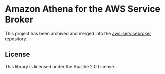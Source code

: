 # Amazon Athena for the AWS Service Broker

This project has been archived and merged into the [aws-servicebroker](https://github.com/awslabs/aws-servicebroker/) repository.

## License

This library is licensed under the Apache 2.0 License.
